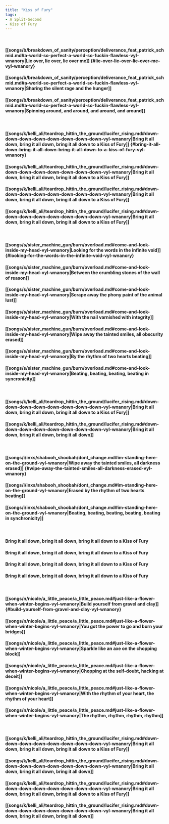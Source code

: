 ```yaml
---
title: "Kiss of Fury"
tags:
- A Split-Second
- Kiss of Fury
---
```

&nbsp;
#### [[songs/b/breakdown_of_sanity/perception/deliverance_feat_patrick_schmid.md#a-world-so-perfect-a-world-so-fuckin-flawless-vyl-wnanory|Lie over, lie over, lie over me]] {#lie-over-lie-over-lie-over-me-vyl-wnanory}
#### [[songs/b/breakdown_of_sanity/perception/deliverance_feat_patrick_schmid.md#a-world-so-perfect-a-world-so-fuckin-flawless-vyl-wnanory|Sharing the silent rage and the hunger]]
#### [[songs/b/breakdown_of_sanity/perception/deliverance_feat_patrick_schmid.md#a-world-so-perfect-a-world-so-fuckin-flawless-vyl-wnanory|Spinning around, and around, and around, and around]]
&nbsp;
#### [[songs/k/kelli_ali/teardrop_hittin_the_ground/lucifer_rising.md#down-down-down-down-down-down-down-down-vyl-wnanory|Bring it all down, bring it all down, bring it all down to a Kiss of Fury]] {#bring-it-all-down-bring-it-all-down-bring-it-all-down-to-a-kiss-of-fury-vyl-wnanory}
#### [[songs/k/kelli_ali/teardrop_hittin_the_ground/lucifer_rising.md#down-down-down-down-down-down-down-down-vyl-wnanory|Bring it all down, bring it all down, bring it all down to a Kiss of Fury]]
#### [[songs/k/kelli_ali/teardrop_hittin_the_ground/lucifer_rising.md#down-down-down-down-down-down-down-down-vyl-wnanory|Bring it all down, bring it all down, bring it all down to a Kiss of Fury]]
#### [[songs/k/kelli_ali/teardrop_hittin_the_ground/lucifer_rising.md#down-down-down-down-down-down-down-down-vyl-wnanory|Bring it all down, bring it all down, bring it all down to a Kiss of Fury]]
&nbsp;
#### [[songs/s/sister_machine_gun/burn/overload.md#come-and-look-inside-my-head-vyl-wnanory|Looking for the words in the infinite void]] {#looking-for-the-words-in-the-infinite-void-vyl-wnanory}
#### [[songs/s/sister_machine_gun/burn/overload.md#come-and-look-inside-my-head-vyl-wnanory|Between the crumbling stones of the wall of reason]]
#### [[songs/s/sister_machine_gun/burn/overload.md#come-and-look-inside-my-head-vyl-wnanory|Scrape away the phony paint of the animal lust]]
#### [[songs/s/sister_machine_gun/burn/overload.md#come-and-look-inside-my-head-vyl-wnanory|With the nail varnished with integrity]]
#### [[songs/s/sister_machine_gun/burn/overload.md#come-and-look-inside-my-head-vyl-wnanory|Wipe away the tainted smiles, all obscurity erased]]
#### [[songs/s/sister_machine_gun/burn/overload.md#come-and-look-inside-my-head-vyl-wnanory|By the rhythm of two hearts beating]]
#### [[songs/s/sister_machine_gun/burn/overload.md#come-and-look-inside-my-head-vyl-wnanory|Beating, beating, beating, beating in syncronicity]]
&nbsp;
#### [[songs/k/kelli_ali/teardrop_hittin_the_ground/lucifer_rising.md#down-down-down-down-down-down-down-down-vyl-wnanory|Bring it all down, bring it all down, bring it all down to a Kiss of Fury]]
#### [[songs/k/kelli_ali/teardrop_hittin_the_ground/lucifer_rising.md#down-down-down-down-down-down-down-down-vyl-wnanory|Bring it all down, bring it all down, bring it all down]]
&nbsp;
#### [[songs/i/inxs/shabooh_shoobah/dont_change.md#im-standing-here-on-the-ground-vyl-wnanory|Wipe away the tainted smiles, all darkness erased]] {#wipe-away-the-tainted-smiles-all-darkness-erased-vyl-wnanory}
#### [[songs/i/inxs/shabooh_shoobah/dont_change.md#im-standing-here-on-the-ground-vyl-wnanory|Erased by the rhythm of two hearts beating]]
#### [[songs/i/inxs/shabooh_shoobah/dont_change.md#im-standing-here-on-the-ground-vyl-wnanory|Beating, beating, beating, beating, beating in synchronicity]]
&nbsp;
#### Bring it all down, bring it all down, bring it all down to a Kiss of Fury
#### Bring it all down, bring it all down, bring it all down to a Kiss of Fury
#### Bring it all down, bring it all down, bring it all down to a Kiss of Fury
#### Bring it all down, bring it all down, bring it all down to a Kiss of Fury
&nbsp;
#### [[songs/n/nicole/a_little_peace/a_little_peace.md#just-like-a-flower-when-winter-begins-vyl-wnanory|Build yourself from gravel and clay]] {#build-yourself-from-gravel-and-clay-vyl-wnanory}
#### [[songs/n/nicole/a_little_peace/a_little_peace.md#just-like-a-flower-when-winter-begins-vyl-wnanory|You got the power to go and burn your bridges]]
#### [[songs/n/nicole/a_little_peace/a_little_peace.md#just-like-a-flower-when-winter-begins-vyl-wnanory|Sparkle like an axe on the chopping block]]
#### [[songs/n/nicole/a_little_peace/a_little_peace.md#just-like-a-flower-when-winter-begins-vyl-wnanory|Chopping at the self-doubt, hacking at deceit]]
#### [[songs/n/nicole/a_little_peace/a_little_peace.md#just-like-a-flower-when-winter-begins-vyl-wnanory|With the rhythm of your heart, the rhythm of your heart]]
#### [[songs/n/nicole/a_little_peace/a_little_peace.md#just-like-a-flower-when-winter-begins-vyl-wnanory|The rhythm, rhythm, rhythm, rhythm]]
&nbsp;
#### [[songs/k/kelli_ali/teardrop_hittin_the_ground/lucifer_rising.md#down-down-down-down-down-down-down-down-vyl-wnanory|Bring it all down, bring it all down, bring it all down to a Kiss of Fury]]
#### [[songs/k/kelli_ali/teardrop_hittin_the_ground/lucifer_rising.md#down-down-down-down-down-down-down-down-vyl-wnanory|Bring it all down, bring it all down, bring it all down]]
#### [[songs/k/kelli_ali/teardrop_hittin_the_ground/lucifer_rising.md#down-down-down-down-down-down-down-down-vyl-wnanory|Bring it all down, bring it all down, bring it all down to a Kiss of Fury]]
#### [[songs/k/kelli_ali/teardrop_hittin_the_ground/lucifer_rising.md#down-down-down-down-down-down-down-down-vyl-wnanory|Bring it all down, bring it all down, bring it all down]]
